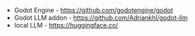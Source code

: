 - Godot Engine - https://github.com/godotengine/godot
- Godot LLM addon - https://github.com/Adriankhl/godot-llm
- local LLM - https://huggingface.co/